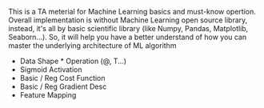 This is a TA meterial for Machine Learning basics and must-know opertion. Overall implementation is without Machine Learning open source library, instead, it's all by basic scientific library (like Numpy, Pandas, Matplotlib, Seaborn...). So, it will help you have a better understand of how you can master the underlying architecture of ML algorithm

- Data Shape * Operation (@, T...)
- Sigmoid Activation
- Basic / Reg Cost Function
- Basic / Reg Gradient Desc
- Feature Mapping
